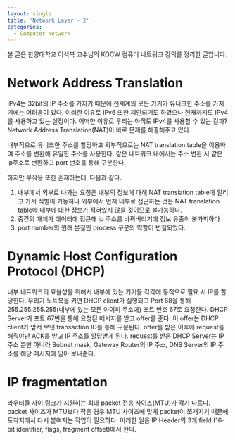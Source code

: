 ```yaml
---
layout: single
title: 'Network Layer - 2'
categories:
  - Computer Network
---
```


본 글은 한양대학교 이석복 교수님의 KOCW 컴퓨터 네트워크 강의를 정리한 글입니다.

# Network Address Translation

IPv4는 32bit의 IP 주소를 가지기 때문에 전세계의 모든 기기가 유니크한 주소를 가지기에는 어려움이 있다. 이러한 이유로 IPv6 또한 제안되기도 하였으나 현재까지도 IPv4를 사용하고 있는 실정이다. 어떠한 이유로 우리는 아직도 IPv4를 사용할 수 있는 걸까? Network Address Translation(NAT)이 바로 문제를 해결해주고 있다.

내부적으로 유니크한 주소를 할당하고 외부적으로는 NAT translation table을 이용하여 주소를 변환해 유일한 주소를 사용한다. 같은 네트워크 내에서는 주소 변환 시 같은 ip주소로 변환하고 port 번호를 통해 구분한다. 


하지만 부작용 또한 존재하는데, 다음과 같다.

1. 내부에서 외부로 나가는 요청은 내부의 정보에 대해 NAT translation table에 알리고 가서 식별이 가능하나 외부에서 먼저 내부로 접근하는 것은 NAT translation table에 내부에 대한 정보가 적혀있지 않을 것이므로 불가능하다. 
2. 중간의 개체가 데이터에 접근해 ip 주소를 바꿔버리기에 정보 유출이 불가피하다
3. port number의 원래 본질인 process 구분의 역할이 변질되었다.

# Dynamic Host Configuration Protocol (DHCP)

내부 네트워크의 효율성을 위해서 내부에 있는 기기들 각각에 동적으로 필요 시 IP를 할당한다. 우리가 노트북을 키면 DHCP client가 실행되고 Port 68을 통해 255.255.255.255(내부에 있는 모든 아이피 주소에) 포트 번호 67로 요청한다. DHCP Server가 포트 67번을 통해 요청된 메시지를 받고 offer를 준다. 이 offer는 DHCP client가 앞서 보낸 transaction ID를 통해 구분된다. offer를 받은 이후에 request를 해줘야만 ACK를 받고 IP 주소를 할당받게 된다. request를 받은 DHCP Server는 IP 주소 뿐만 아니라 Subnet mask, Gateway Router의 IP 주소, DNS Server의 IP 주소를 해당 메시지에 담아 보내준다.

# IP fragmentation

라우터들 사이 링크가 지원하는 최대 packet 전송 사이즈(MTU)가 각기 다르다. packet 사이즈가 MTU보다 작은 경우 MTU 사이즈에 맞게 packet이 쪼개지기 때문에 도착지에서 다시 붙여지는 작업이 필요하다. 이러한 일을 IP Header의 3개 field (16-bit identifier, flags, fragment offset)에서 한다. 